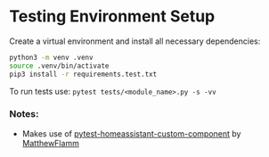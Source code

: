 # Testing Environment Setup

Create a virtual environment and install all necessary dependencies:

```bash
python3 -m venv .venv
source .venv/bin/activate
pip3 install -r requirements.test.txt
```

To run tests use:
`pytest tests/<module_name>.py -s -vv`

### Notes:

- Makes use of [pytest-homeassistant-custom-component](https://github.com/MatthewFlamm/pytest-homeassistant-custom-component) by [MatthewFlamm](https://github.com/MatthewFlamm)
